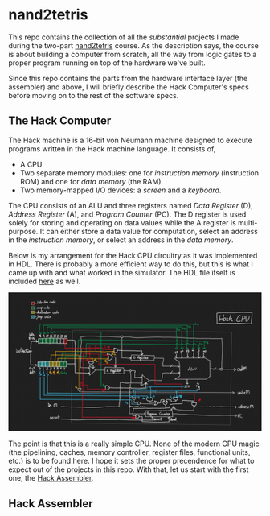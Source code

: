 # nand2tetris

This repo contains the collection of all the *substantial* projects I made during the two-part [nand2tetris](https://www.coursera.org/learn/build-a-computer) course. As the description says, the course is about building a computer from scratch, all the way from logic gates to a proper program running on top of the hardware we've built.

Since this repo contains the parts from the hardware interface layer (the assembler) and above, I will briefly describe the Hack Computer's specs before moving on to the rest of the software specs.

## The Hack Computer

The Hack machine is a 16-bit von Neumann machine designed to execute programs written in the Hack machine language. It consists of,
- A CPU
- Two separate memory modules: one for *instruction memory* (instruction ROM) and one for *data memory* (the RAM)
- Two memory-mapped I/O devices: a *screen* and a *keyboard*.

The CPU consists of an ALU and three registers named *Data Register* (D), *Address Register* (A), and *Program Counter* (PC). The D register is used solely for storing and operating on data values while the A register is multi-purpose. It can either store a data value for computation, select an address in the *instruction memory*, or select an address in the *data memory*.

Below is my arrangement for the Hack CPU circuitry as it was implemented in HDL. There is probably a more efficient way to do this, but this is what I came up with and what worked in the simulator. The HDL file itself is included [here](./CPU.hdl) as well.

![Image shows the Hack CPU circuit arrangement](./docimages/hack-cpu.png)

The point is that this is a really simple CPU. None of the modern CPU magic (the pipelining, caches, memory controller, register files, functional units, etc.) is to be found here. I hope it sets the proper precendence for what to expect out of the projects in this repo. With that, let us start with the first one, the [Hack Assembler](./HackAssembler/).

## Hack Assembler

